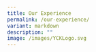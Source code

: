 ```yaml
---
title: Our Experience
permalink: /our-experience/
variant: markdown
description: ""
image: /images/YCKLogo.svg
---
```


